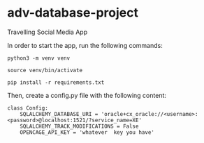 # adv-database-project

Travelling Social Media App

In order to start the app, run the following commands:

```
python3 -m venv venv
```
```
source venv/bin/activate
```
```
pip install -r requirements.txt
```

Then, create a config.py file with the following content:
```
class Config:
    SQLALCHEMY_DATABASE_URI = 'oracle+cx_oracle://<username>:<password>@localhost:1521/?service_name=XE'
    SQLALCHEMY_TRACK_MODIFICATIONS = False
    OPENCAGE_API_KEY = 'whatever  key you have'
```
